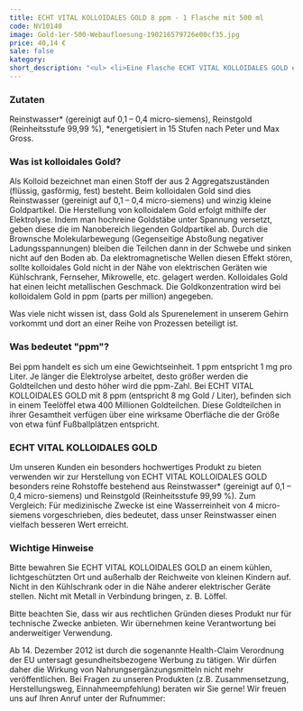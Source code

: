 ```yaml
---
title: ECHT VITAL KOLLOIDALES GOLD 8 ppm - 1 Flasche mit 500 ml
code: NV10140
image: Gold-1er-500-Webaufloesung-190216579726e00cf35.jpg
price: 40,14 €
sale: false
kategory:
short_description: "<ul> <li>Eine Flasche ECHT VITAL KOLLOIDALES GOLD enthält kolloidales Gold in einer Konzentration von 8 ppm</li> <li>Herstellungsort Deutschland. Premiumqualität! </li> <li>Wir garantieren, dass in ECHT VITAL Produkten Reinsubstanzen enthalten sind ohne künstliche Zusatzstoffe</li> <li>Die jeweilige aktuelle Chargennummer sowie das Haltbarkeitsdatum finden Sie auf dem ECHT VITAL Produktetikett</li> </ul>"
---
```


 

<h3>Zutaten</h3>

<p>

Reinstwasser* (gereinigt auf 0,1 – 0,4 micro-siemens), Reinstgold (Reinheitsstufe 99,99 %), *energetisiert in 15 Stufen nach Peter und Max Gross.

</p>

 

<h3>Was ist kolloidales Gold?</h3>

<p>

Als Kolloid bezeichnet man einen Stoff der aus 2 Aggregatszuständen (flüssig, gasförmig, fest) besteht. Beim kolloidalen Gold sind dies Reinstwasser (gereinigt auf 0,1 – 0,4 micro-siemens) und winzig kleine Goldpartikel. Die Herstellung von kolloidalem Gold erfolgt mithilfe der Elektrolyse. Indem man hochreine Goldstäbe unter Spannung versetzt, geben diese die im Nanobereich liegenden Goldpartikel ab. Durch die Brownsche Molekularbewegung (Gegenseitige Abstoßung negativer Ladungsspannungen) bleiben die Teilchen dann in der Schwebe und sinken nicht auf den Boden ab.  Da elektromagnetische Wellen diesen Effekt stören, sollte kolloidales Gold nicht in der Nähe von elektrischen Geräten wie Kühlschrank, Fernseher, Mikrowelle, etc. gelagert werden. Kolloidales Gold hat einen leicht metallischen Geschmack. Die Goldkonzentration wird bei kolloidalem Gold in ppm (parts per million) angegeben.

</p>

<p>

Was viele nicht wissen ist, dass Gold als Spurenelement in unserem Gehirn vorkommt und dort an einer Reihe von Prozessen beteiligt ist.

</p>

 

<h3>Was bedeutet "ppm"?</h3>

<p>

Bei ppm handelt es sich um eine Gewichtseinheit. 1 ppm entspricht 1 mg pro Liter. Je länger die Elektrolyse arbeitet, desto größer werden die Goldteilchen und desto höher wird die ppm-Zahl. Bei  ECHT VITAL KOLLOIDALES GOLD mit 8 ppm (entspricht 8 mg Gold / Liter), befinden sich in einem Teelöffel etwa 400 Millionen Goldteilchen. Diese Goldteilchen in ihrer Gesamtheit verfügen über eine wirksame Oberfläche die der Größe von etwa fünf Fußballplätzen entspricht.

</p>

 

<h3>ECHT VITAL KOLLOIDALES GOLD</h3>

 

<p>

Um unseren Kunden ein besonders hochwertiges Produkt zu bieten verwenden wir zur Herstellung von ECHT VITAL KOLLOIDALES GOLD besonders reine Rohstoffe bestehend aus Reinstwasser* (gereinigt auf 0,1 – 0,4 micro-siemens) und Reinstgold (Reinheitsstufe 99,99 %). Zum Vergleich: Für medizinische Zwecke ist eine Wasserreinheit von 4 micro-siemens vorgeschrieben, dies bedeutet, dass unser Reinstwasser einen vielfach besseren Wert erreicht.

</p>

 

<h3>Wichtige Hinweise</h3>

<p>

Bitte bewahren Sie ECHT VITAL KOLLOIDALES GOLD an einem kühlen, lichtgeschützten Ort und außerhalb der Reichweite von kleinen Kindern auf. Nicht in den Kühlschrank oder in die Nähe anderer elektrischer Geräte stellen. Nicht mit Metall in Verbindung bringen, z. B. Löffel.

</p>

<p>

Bitte beachten Sie, dass wir aus rechtlichen Gründen dieses Produkt nur für technische Zwecke anbieten. Wir übernehmen keine Verantwortung bei anderweitiger Verwendung.

</p>

<p>

Ab 14. Dezember 2012 ist durch die sogenannte Health-Claim Verordnung der EU untersagt gesundheitsbezogene Werbung zu tätigen. Wir dürfen daher die Wirkung von Nahrungsergänzungsmitteln nicht mehr veröffentlichen. Bei Fragen zu unseren Produkten (z.B. Zusammensetzung, Herstellungsweg, Einnahmeempfehlung) beraten wir Sie gerne! Wir freuen uns auf Ihren Anruf unter der Rufnummer:

</p>